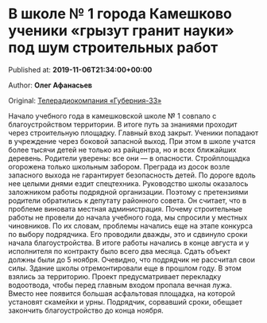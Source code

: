 
# В школе № 1 города Камешково ученики «грызут гранит науки» под шум строительных работ

Published at: **2019-11-06T21:34:00+00:00**

Author: **Олег Афанасьев**

Original: [Телерадиокомпания «Губерния-33»](http://trc33.ru/news/society/v-shkole-1-goroda-kameshkovo-ucheniki-gryzut-granit-nauki-pod-shum-stroitelnykh-rabot/)

Начало учебного года в камешковской школе № 1 совпало с благоустройством территории. В итоге путь за знаниями проходит через строительную площадку. Главный вход закрыт. Ученики попадают в учреждение через боковой запасной выход. При этом в школе учатся более тысячи детей не только из райцентра, но и всех ближайших деревень. Родители уверены: все они — в опасности.
Стройплощадка огорожена только школьным забором. Преграда из досок возле запасного выхода не гарантирует безопасность детей. По дороге вдоль нее целыми днями ездит спецтехника. Руководство школы оказалось заложником работы подрядной организации. Поэтому с претензиями родители обратились к депутату районного совета. Он считает, что в проблеме виновата местная администрация.
Почему строительные работы не провели до начала учебного года, мы спросили у местных чиновников. По их словам, проблемы начались еще на этапе конкурса по выбору подрядчика. Его проводили дважды, это и сдвинуло сроки начала благоустройства. В итоге работы начались в конце августа и у исполнителя по контракту было всего два месяца. Сдать объект должны были до 5 ноября. Очевидно, что подрядчик не рассчитал свои силы.
Здание школы отремонтировали еще в прошлом году. В этом взялись за территорию. Проект предусматривает перекладку водоотвода, чтобы перед главным входом пропала вечная лужа. Вместо нее появится большая асфальтовая площадка, на которой установят скамейки и урны. Подрядчик, сорвавший сроки, обещает закончить благоустройство до конца ноября.
